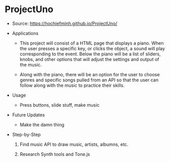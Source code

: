# ProjectUno

* Source: https://hochiefminh.github.io/ProjectUno/

* Applications

    -   This project will consist of a HTML page that displays a piano. When the user presses a specific key, or clicks the object, a
        sound will play corresponding to the event. Below the piano will be a list of sliders, knobs, and other options that will 
        adjust the settings and output of the music. 

    -   Along with the piano, there will be an option for the user to choose genres and specific songs pulled from an
        API so that the user can follow along with the music to practice their skills.

* Usage

    - Press buttons, slide stuff, make music

* Future Updates

    - Make the damn thing

* Step-by-Step

    1. Find music API to draw music, artists, albumns, etc.

    2. Research Synth tools and Tone.js
